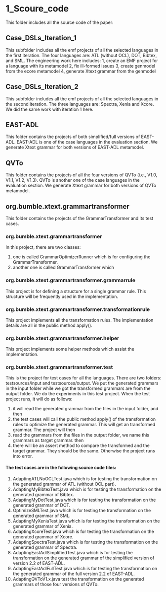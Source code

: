 # 1_Scoure_code
This folder includes all the source code of the paper:
## Case_DSLs_Iteration_1
This subfolder includes all the emf projects of all the selected languages in the first iteration.
The four languages are: ATL (without OCL), DOT, Bibtex, and SML.
The engineering work here includes:
1, create an EMF project for a language with its metamodel
2, fix ill-formed issues
3, create genmodel from the ecore metamodel
4, generate Xtext grammar from the genmodel
## Case_DSLs_Iteration_2
This subfolder includes all the emf projects of all the selected languages in the second iteration.
The three languages are: Spectra, Xenia and Xcore.
We did the same work with iteration 1 here.
## EAST-ADL
This folder contains the projects of both simplified/full versions of EAST-ADL. 
EAST-ADL is one of the case languages in the evaluation section.
We generate Xtext grammar for both versions of EAST-ADL metamodel.
## QVTo
This folder contains the projects of all the four versions of QVTo (i.e., V1.0, V1.1, V1.2, V1.3).
QVTo is another one of the case languages in the evaluation section.
We generate Xtext grammar for both versions of QVTo metamodel.
## org.bumble.xtext.grammartransformer
This folder contains the projects of the GrammarTransformer and its test cases.
### org.bumble.xtext.grammartransformer
In this project, there are two classes:
1. one is called GrammarOptimizerRunner which is for configuring the GrammarTransformer.
2. another one is called GrammarTransformer which 
### org.bumble.xtext.grammartransformer.grammarrule
This project is for defining a structure for a single grammar rule. This structure will be frequently used in the implementation.
### org.bumble.xtext.grammartransformer.transformationrule
This project implements all the transformation rules. The implementation details are all in the public method apply().
### org.bumble.xtext.grammartransformer.helper
This project implements some helper methods which assist the implementation.
### org.bumble.xtext.grammartransformer.test
This is the project for test cases for all the languages. There are two folders: testsources/input and testsources/output. 
We put the generated grammars in the input folder while we got the transformed grammars are from the output folder.
We do the experiments in this test project. When the test project runs, it will do as follows:
1. it will read the generated grammar from the files in the input folder, and then 
2. the test cases will call the public method apply() of the transformation rules to optimize the generated grammar. This will get an transformed grammar. The project will then
3. read the grammars from the files in the output folder, we name this grammars as target grammar. then
4. there will be an assert method to compare the transformed and the target grammar. They should be the same. Otherwise the project runs into error.

#### The test cases are in the following source code files:
1. AdaptingATLNoOCLTest.java which is for testing the transformation on the generated grammar of ATL (without OCL part).
2. AdaptingMyBibtexTest.java which is for testing the transformation on the generated grammar of Bibtex.
3. AdaptingMyDotTest.java which is for testing the transformation on the generated grammar of DOT.
4. OptimizeSMLTest.java which is for testing the transformation on the generated grammar of SML.
5. AdaptingMyXeniaTest.java which is for testing the transformation on the generated grammar of Xenia.
6. AdaptingXcoreTest.java which is for testing the transformation on the generated grammar of Xcore.
7. AdaptingSpectraTest.java which is for testing the transformation on the generated grammar of Spectra.
8. AdaptingEastAdlSimplifiedTest.java which is for testing the transformation on the generated grammar of the simplified version of version 2.2 of EAST-ADL.
9. AdaptingEastAdlFullTest.java which is for testing the transformation on the generated grammar of the full version 2.2 of EAST-ADL.
10. AdaptingQVToV1.x.java test the transformation on the generated grammars of those four versions of QVTo.
